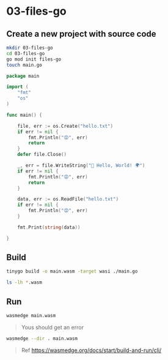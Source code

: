 # 03-files-go

## Create a new project with source code

```bash
mkdir 03-files-go
cd 03-files-go
go mod init files-go
touch main.go
```

```go
package main

import (
	"fmt"
	"os"
)

func main() {

	file, err := os.Create("hello.txt")
	if err != nil {
		fmt.Println("😡", err)
		return
	}
	defer file.Close()

	_, err = file.WriteString("👋 Hello, World! 🌍")
	if err != nil {
		fmt.Println("😡", err)
		return
	}

	data, err := os.ReadFile("hello.txt")
	if err != nil {
		fmt.Println("😡", err)
	}

	fmt.Print(string(data))

}
```

## Build 

```bash
tinygo build -o main.wasm -target wasi ./main.go

ls -lh *.wasm
```

## Run

```bash
wasmedge main.wasm
```
> Yous should get an error

```bash
wasmedge --dir . main.wasm 
```

> Ref https://wasmedge.org/docs/start/build-and-run/cli/

